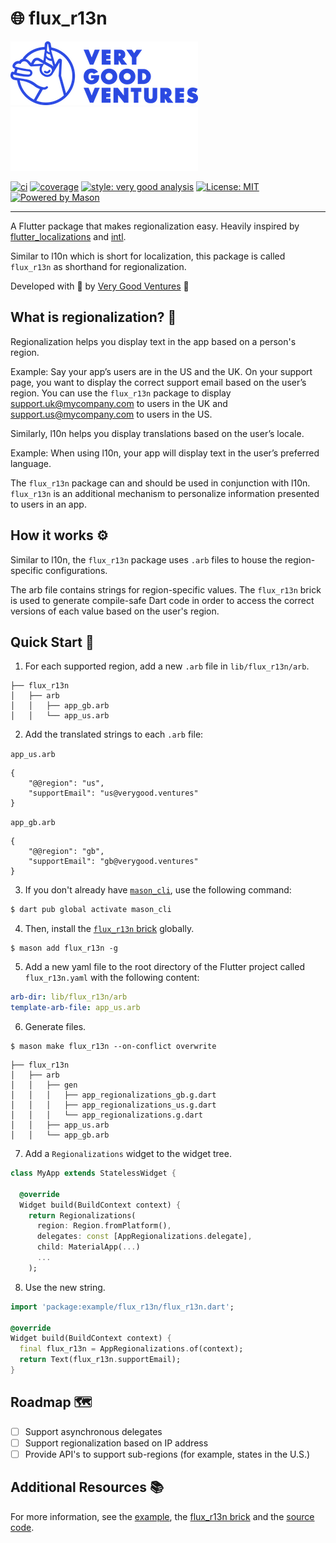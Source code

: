 # 🌐 flux_r13n

[![Very Good Ventures][logo_black]][very_good_ventures_link_light]
[![Very Good Ventures][logo_white]][very_good_ventures_link_dark]

[![ci][ci_badge]][ci_link]
[![coverage][coverage_badge]][ci_link]
[![style: very good analysis][very_good_analysis_badge]][very_good_analysis_link]
[![License: MIT][license_badge]][license_link]
[![Powered by Mason](https://img.shields.io/endpoint?url=https%3A%2F%2Ftinyurl.com%2Fmason-badge)](https://github.com/felangel/mason)

---

A Flutter package that makes regionalization easy. Heavily inspired by [flutter_localizations][flutter_localizations_link] and [intl][intl_pub_link].

Similar to l10n which is short for localization, this package is called `flux_r13n` as shorthand for regionalization.

Developed with 💙 by [Very Good Ventures][very_good_ventures_link] 🦄

## What is regionalization? 📍

Regionalization helps you display text in the app based on a person's region.

Example: Say your app’s users are in the US and the UK. On your support page, you want to display the correct support email based on the user’s region. You can use the `flux_r13n` package to display support.uk@mycompany.com to users in the UK and support.us@mycompany.com to users in the US.

Similarly, l10n helps you display translations based on the user’s locale.

Example: When using l10n, your app will display text in the user’s preferred language.

The `flux_r13n` package can and should be used in conjunction with l10n. `flux_r13n` is an additional mechanism to personalize information presented to users in an app.

## How it works ⚙️

Similar to l10n, the `flux_r13n` package uses `.arb` files to house the region-specific configurations.

The arb file contains strings for region-specific values. The `flux_r13n` brick is used to generate compile-safe Dart code in order to access the correct versions of each value based on the user's region.

## Quick Start 🚀

1. For each supported region, add a new `.arb` file in `lib/flux_r13n/arb`.

```
├── flux_r13n
│   ├── arb
│   │   ├── app_gb.arb
│   │   └── app_us.arb
```

2. Add the translated strings to each `.arb` file:

`app_us.arb`

```arb
{
    "@@region": "us",
    "supportEmail": "us@verygood.ventures"
}
```

`app_gb.arb`

```arb
{
    "@@region": "gb",
    "supportEmail": "gb@verygood.ventures"
}
```

3. If you don't already have [`mason_cli`][mason_cli], use the following command:

```sh
$ dart pub global activate mason_cli
```

4. Then, install the [`flux_r13n` brick][brickhub_flux_r13n_link] globally.

```
$ mason add flux_r13n -g
```

5. Add a new yaml file to the root directory of the Flutter project called `flux_r13n.yaml` with the following content:

```yaml
arb-dir: lib/flux_r13n/arb
template-arb-file: app_us.arb
```

6. Generate files.

```
$ mason make flux_r13n --on-conflict overwrite
```

```
├── flux_r13n
│   ├── arb
│   │   ├── gen
│   │   │   ├── app_regionalizations_gb.g.dart
│   │   │   ├── app_regionalizations_us.g.dart
│   │   │   └── app_regionalizations.g.dart
│   │   ├── app_us.arb
│   │   └── app_gb.arb
```

7. Add a `Regionalizations` widget to the widget tree.

```dart
class MyApp extends StatelessWidget {

  @override
  Widget build(BuildContext context) {
    return Regionalizations(
      region: Region.fromPlatform(),
      delegates: const [AppRegionalizations.delegate],
      child: MaterialApp(...)
      ...
    );
```

8. Use the new string.

```dart
import 'package:example/flux_r13n/flux_r13n.dart';

@override
Widget build(BuildContext context) {
  final flux_r13n = AppRegionalizations.of(context);
  return Text(flux_r13n.supportEmail);
}
```

## Roadmap 🗺

- [ ] Support asynchronous delegates
- [ ] Support regionalization based on IP address
- [ ] Provide API's to support sub-regions (for example, states in the U.S.)

## Additional Resources 📚

For more information, see the [example][example_link], the [flux_r13n brick][brickhub_flux_r13n_link] and the [source code][github_flux_r13n_link].

[brickhub_flux_r13n_link]: https://brickhub.dev/bricks/flux_r13n
[ci_badge]: https://github.com/VeryGoodOpenSource/flux_r13n/actions/workflows/main.yaml/badge.svg
[ci_link]: https://github.com/VeryGoodOpenSource/flux_r13n/actions/workflows/main.yaml
[coverage_badge]: https://raw.githubusercontent.com/VeryGoodOpenSource/flux_r13n/main/coverage_badge.svg
[example_link]: https://github.com/VeryGoodOpenSource/flux_r13n/tree/main/example
[flutter_localizations_link]: https://api.flutter.dev/flutter/flutter_localizations/flutter_localizations-library.html
[github_flux_r13n_link]: https://github.com/VeryGoodOpenSource/flux_r13n
[intl_pub_link]: https://pub.dev/packages/intl
[license_badge]: https://img.shields.io/badge/license-MIT-blue.svg
[license_link]: https://opensource.org/licenses/MIT
[logo_black]: https://raw.githubusercontent.com/VGVentures/very_good_brand/main/styles/README/vgv_logo_black.png#gh-light-mode-only
[logo_white]: https://raw.githubusercontent.com/VGVentures/very_good_brand/main/styles/README/vgv_logo_white.png#gh-dark-mode-only
[mason_cli]: https://github.com/felangel/mason/tree/master/packages/mason_cli
[very_good_analysis_badge]: https://img.shields.io/badge/style-very_good_analysis-B22C89.svg
[very_good_analysis_link]: https://pub.dev/packages/very_good_analysis
[very_good_ventures_link]: https://verygood.ventures/?utm_source=github
[very_good_ventures_link_dark]: https://verygood.ventures/?utm_source=github#gh-dark-mode-only
[very_good_ventures_link_light]: https://verygood.ventures/?utm_source=github#gh-light-mode-only
